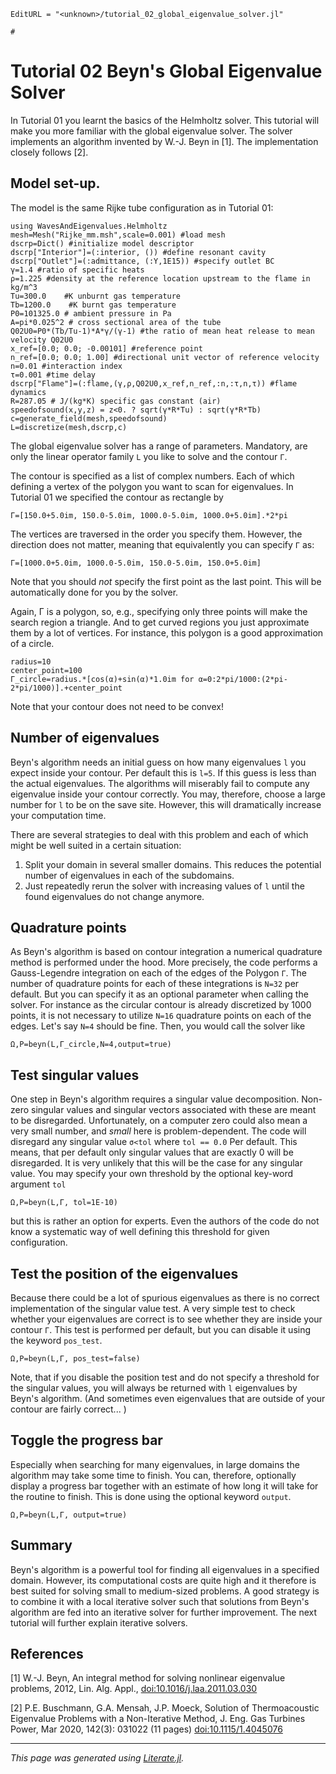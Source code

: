 ```@meta
EditURL = "<unknown>/tutorial_02_global_eigenvalue_solver.jl"
```

```@example tutorial_02_global_eigenvalue_solver
#
```

# Tutorial 02 Beyn's Global Eigenvalue Solver


In Tutorial 01 you learnt the basics of the Helmholtz solver. This tutorial
will make you more familiar with the global eigenvalue solver. The solver
implements an algorithm invented by W.-J. Beyn in [1]. The implementation
closely follows [2].

## Model set-up.
The model is the same Rijke tube configuration as in Tutorial 01:

```@example tutorial_02_global_eigenvalue_solver
using WavesAndEigenvalues.Helmholtz
mesh=Mesh("Rijke_mm.msh",scale=0.001) #load mesh
dscrp=Dict() #initialize model descriptor
dscrp["Interior"]=(:interior, ()) #define resonant cavity
dscrp["Outlet"]=(:admittance, (:Y,1E15)) #specify outlet BC
γ=1.4 #ratio of specific heats
ρ=1.225 #density at the reference location upstream to the flame in kg/m^3
Tu=300.0    #K unburnt gas temperature
Tb=1200.0    #K burnt gas temperature
P0=101325.0 # ambient pressure in Pa
A=pi*0.025^2 # cross sectional area of the tube
Q02U0=P0*(Tb/Tu-1)*A*γ/(γ-1) #the ratio of mean heat release to mean velocity Q02U0
x_ref=[0.0; 0.0; -0.00101] #reference point
n_ref=[0.0; 0.0; 1.00] #directional unit vector of reference velocity
n=0.01 #interaction index
τ=0.001 #time delay
dscrp["Flame"]=(:flame,(γ,ρ,Q02U0,x_ref,n_ref,:n,:τ,n,τ)) #flame dynamics
R=287.05 # J/(kg*K) specific gas constant (air)
speedofsound(x,y,z) = z<0. ? sqrt(γ*R*Tu) : sqrt(γ*R*Tb)
c=generate_field(mesh,speedofsound)
L=discretize(mesh,dscrp,c)
```

The global eigenvalue solver has a range of parameters. Mandatory, are only
the linear operator family `L` you like to solve and the contour `Γ`.

The contour is specified as a list of complex numbers. Each of which defining
a vertex of the polygon you want to scan for eigenvalues.
In Tutorial 01 we specified the contour as rectangle by

```@example tutorial_02_global_eigenvalue_solver
Γ=[150.0+5.0im, 150.0-5.0im, 1000.0-5.0im, 1000.0+5.0im].*2*pi
```

The vertices are traversed in the order you specify them. However, the
direction does not matter, meaning that equivalently you can specify `Γ` as:

```@example tutorial_02_global_eigenvalue_solver
Γ=[1000.0+5.0im, 1000.0-5.0im, 150.0-5.0im, 150.0+5.0im]
```

Note that you should *not* specify the first point as the last point.
This will be automatically done for you by the solver.

Again, Γ is a polygon, so, e.g., specifying only three points will make the
search region a triangle. And to get curved regions you just approximate them
by a lot of vertices. For instance, this polygon is a good approximation of
a circle.

```@example tutorial_02_global_eigenvalue_solver
radius=10
center_point=100
Γ_circle=radius.*[cos(α)+sin(α)*1.0im for α=0:2*pi/1000:(2*pi-2*pi/1000)].+center_point
```

Note that your contour does not need to be convex!

## Number of eigenvalues

Beyn's algorithm needs an initial guess on how many eigenvalues `l` you expect
inside your contour. Per default this is `l=5`. If this guess is less than
the actual eigenvalues. The algorithms will miserably fail to compute any
eigenvalue inside your contour correctly. You may, therefore, choose a large
number for `l` to be on the save site. However, this will dramatically
increase your computation time.

There are several strategies to deal with this problem and each of which might
be well suited in a certain situation:
1. Split your domain in several smaller domains. This reduces the potential
number of eigenvalues in each of the subdomains.
2. Just repeatedly rerun the solver with increasing values of `l` until
the found eigenvalues do not change anymore.

## Quadrature points

As Beyn's algorithm is based on contour integration a numerical quadrature
method is performed under the hood. More precisely, the code performs a
Gauss-Legendre integration on each of the edges of the Polygon `Γ`. The number
of quadrature points for each of these integrations is `N=32` per default. But
you can specify it as an optional parameter when calling the solver.
For instance as the circular contour is already discretized by 1000 points, it
is not necessary to utilize `N=16` quadrature points on each of the edges.
Let's say `N=4` should be fine. Then, you would call the solver like

```@example tutorial_02_global_eigenvalue_solver
Ω,P=beyn(L,Γ_circle,N=4,output=true)
```

## Test singular values

One step in Beyn's algorithm requires a singular value decomposition. Non-zero
singular values and singular vectors associated with these are meant to be
disregarded. Unfortunately, on a computer zero could also mean a very small
number, and *small* here is problem-dependent. The code will disregard any
singular value `σ<tol` where `tol == 0.0` Per default. This means, that per
default only singular values that are exactly 0 will be disregarded. It is
very unlikely that this will be the case for any singular value. You may
specify your own threshold by the optional key-word argument `tol`

```@example tutorial_02_global_eigenvalue_solver
Ω,P=beyn(L,Γ, tol=1E-10)
```

but this is rather an option for experts. Even the authors of the code do not
know a systematic way of well defining this threshold for given configuration.
## Test the position of the eigenvalues

Because there could be a lot of spurious eigenvalues as there is no correct
implementation of the singular value test. A very simple test to check whether
your eigenvalues are correct is to see whether they are inside your contour
`Γ`. This test is performed per default, but you can disable it using the
keyword `pos_test`.

```@example tutorial_02_global_eigenvalue_solver
Ω,P=beyn(L,Γ, pos_test=false)
```

Note, that if you disable the position test and do not specify a threshold for
the singular values, you will always be returned with `l` eigenvalues by
Beyn's algorithm. (And sometimes even eigenvalues that are outside
of your contour are fairly correct... )
## Toggle the progress bar

Especially when searching for many eigenvalues, in large domains the algorithm
may take some time to finish. You can, therefore, optionally display a
progress bar together with an estimate of how long it will take for the
routine to finish. This is done using the optional keyword `output`.

```@example tutorial_02_global_eigenvalue_solver
Ω,P=beyn(L,Γ, output=true)
```

## Summary

Beyn's algorithm is a powerful tool for finding all eigenvalues in a specified
domain. However, its computational costs are quite high and it therefore is best
suited for solving small to medium-sized problems. A good strategy is to combine
it with a local iterative solver such that solutions from Beyn's algorithm are
fed into an iterative solver for further improvement. The next tutorial will
further explain iterative solvers.

## References
[1] W.-J. Beyn, An integral method for solving nonlinear eigenvalue problems, 2012, Lin. Alg. Appl., [doi:10.1016/j.laa.2011.03.030](https://doi.org/10.1016/j.laa.2011.03.030)

[2] P.E. Buschmann, G.A. Mensah, J.P. Moeck, Solution of Thermoacoustic Eigenvalue Problems with a Non-Iterative Method, J. Eng. Gas Turbines Power, Mar 2020, 142(3): 031022 (11 pages) [doi:10.1115/1.4045076](https://doi.org/10.1115/1.4045076)

---

*This page was generated using [Literate.jl](https://github.com/fredrikekre/Literate.jl).*

